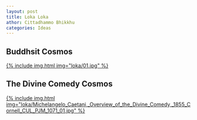 ```yaml
---
layout: post
title: Loka Loka
athor: Cittadhammo Bhikkhu
categories: Ideas
---
```


## Buddhsit Cosmos

[{% include img.html img="loka/01.jpg" %}](/assets/images/loka/01.jpg)

## The Divine Comedy Cosmos

[{% include img.html img="loka/Michelangelo_Caetani,_Overview_of_the_Divine_Comedy,_1855_Cornell_CUL_PJM_1071_01.jpg" %}](/assets/images/loka/Michelangelo_Caetani,_Overview_of_the_Divine_Comedy,_1855_Cornell_CUL_PJM_1071_01.jpg)
